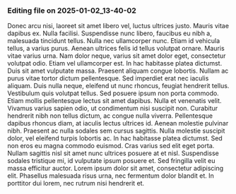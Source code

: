 

### Editing file on 2025-01-02_13-40-02

Donec arcu nisi, laoreet sit amet libero vel, luctus ultrices justo. Mauris vitae dapibus ex. Nulla facilisi. Suspendisse nunc libero, faucibus eu nibh a, malesuada tincidunt tellus. Nulla nec ullamcorper nunc. Etiam id vehicula tellus, a varius purus. Aenean ultrices felis id tellus volutpat ornare. Mauris vitae varius urna. Nam dolor neque, varius sit amet dolor eget, consectetur volutpat odio.
Etiam vel ullamcorper est. In hac habitasse platea dictumst. Duis sit amet vulputate massa. Praesent aliquam congue lobortis. Nullam ac purus vitae tortor dictum pellentesque. Sed imperdiet erat nec iaculis aliquam. Duis nulla neque, eleifend ut nunc rhoncus, feugiat hendrerit tellus.
Vestibulum quis volutpat tellus. Sed posuere ipsum non porta commodo. Etiam mollis pellentesque lectus sit amet dapibus. Nulla et venenatis velit. Vivamus varius sapien odio, ut condimentum nisi suscipit non. Curabitur hendrerit nibh non tellus dictum, ac congue nulla viverra. Pellentesque dapibus rhoncus diam, at iaculis lectus ultrices id. Aenean molestie pulvinar nibh.
Praesent ac nulla sodales sem cursus sagittis. Nulla molestie suscipit dolor, vel eleifend turpis lobortis ac. In hac habitasse platea dictumst. Sed non eros eu magna commodo euismod. Cras varius sed elit eget porta. Nullam sagittis nisl sit amet nunc ultrices posuere at et nisl. Suspendisse sodales tristique mi, id vulputate ipsum posuere et. Sed fringilla velit eu massa efficitur auctor. Lorem ipsum dolor sit amet, consectetur adipiscing elit. Phasellus malesuada risus urna, nec fermentum dolor blandit et. In porttitor dui lorem, nec rutrum nisi hendrerit et.


